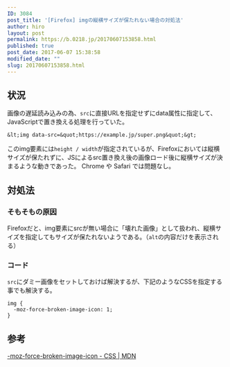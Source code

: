 ```yaml
---
ID: 3084
post_title: '[Firefox] imgの縦横サイズが保たれない場合の対処法'
author: hiro
layout: post
permalink: https://b.0218.jp/20170607153858.html
published: true
post_date: 2017-06-07 15:38:58
modified_date: ""
slug: 20170607153858.html
---
```

## 状況
画像の遅延読み込みの為、`src`に直接URLを指定せずにdata属性に指定して、JavaScriptで置き換える処理を行っていた。

```language-html
&lt;img data-src=&quot;https://example.jp/super.png&quot;&gt;
```

このimg要素には`height / width`が指定されているが、Firefoxにおいては縦横サイズが保たれずに、JSによるsrc置き換え後の画像ロード後に縦横サイズが決まるような動きであった。
Chrome や Safari では問題なし。

## 対処法
### そもそもの原因
Firefoxだと、img要素にsrcが無い場合に「壊れた画像」として扱われ、縦横サイズを指定してもサイズが保たれないようである。（`alt`の内容だけを表示される）

### コード
`src`にダミー画像をセットしておけば解決するが、下記のようなCSSを指定する事でも解決する。
```language-css
img {
  -moz-force-broken-image-icon: 1;
}
```

## 参考
[-moz-force-broken-image-icon - CSS | MDN](https://developer.mozilla.org/ja/docs/Web/CSS/-moz-force-broken-image-icon)